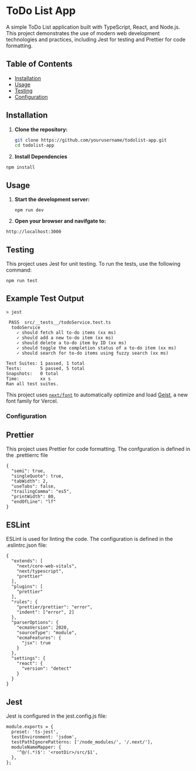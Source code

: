 # ToDo List App

A simple ToDo List application built with TypeScript, React, and Node.js. This project demonstrates the use of modern web development technologies and practices, including Jest for testing and Prettier for code formatting.

## Table of Contents

- [Installation](#installation)
- [Usage](#usage)
- [Testing](#testing)
- [Configuration](#configuration)

## Installation

1. **Clone the repository:**

   ```sh
   git clone https://github.com/yourusername/todolist-app.git
   cd todolist-app
   ```
2. **Install Dependencies**
```
npm install
```
## Usage
1. **Start the development server:**
   ```
   npm run dev
   ```
2. **Open your browser and navifgate to:**
  ```
  http://localhost:3000
  ```
## Testing

This project uses Jest for unit testing. To run the tests, use the following command:
```
npm run test
```
## Example Test Output
```
> jest

 PASS  src/__tests__/todoService.test.ts
  todoService
    ✓ should fetch all to-do items (xx ms)
    ✓ should add a new to-do item (xx ms)
    ✓ should delete a to-do item by ID (xx ms)
    ✓ should toggle the completion status of a to-do item (xx ms)
    ✓ should search for to-do items using fuzzy search (xx ms)

Test Suites: 1 passed, 1 total
Tests:       5 passed, 5 total
Snapshots:   0 total
Time:        xx s
Ran all test suites.
```

This project uses [`next/font`](https://nextjs.org/docs/app/building-your-application/optimizing/fonts) to automatically optimize and load [Geist](https://vercel.com/font), a new font family for Vercel.

### Configuration

## Prettier
This project uses Prettier for code formatting. The confguration is defined in the .prettierrc file
```
{
  "semi": true,
  "singleQuote": true,
  "tabWidth": 2,
  "useTabs": false,
  "trailingComma": "es5",
  "printWidth": 80,
  "endOfLine": "lf"
}
```

## ESLint

ESLint is used for linting the code. The configuration is defined in the .eslintrc.json file:
```
{
  "extends": [
    "next/core-web-vitals",
    "next/typescript",
    "prettier"
  ],
  "plugins": [
    "prettier"
  ],
  "rules": {
    "prettier/prettier": "error",
    "indent": ["error", 2]
  },
  "parserOptions": {
    "ecmaVersion": 2020,
    "sourceType": "module",
    "ecmaFeatures": {
      "jsx": true
    }
  },
  "settings": {
    "react": {
      "version": "detect"
    }
  }
}
```

## Jest

Jest is configured in the jest.config.js file:
```
module.exports = {
  preset: 'ts-jest',
  testEnvironment: 'jsdom',
  testPathIgnorePatterns: ['/node_modules/', '/.next/'],
  moduleNameMapper: {
    '^@/(.*)$': '<rootDir>/src/$1',
  },
};
```
